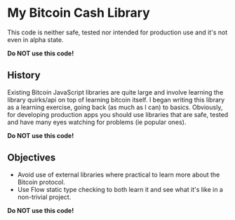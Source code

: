 # My Bitcoin Cash Library

This code is neither safe, tested nor intended for production use and it's not even in alpha state.

**Do NOT use this code!**

## History

Existing Bitcoin JavaScript libraries are quite large and involve learning the library quirks/api on top of learning bitcoin itself.  I began writing this library as a learning exercise, going back (as much as I can) to basics.  Obviously, for developing production apps you should use libraries that are safe, tested and have many eyes watching for problems (ie popular ones).

**Do NOT use this code!**

## Objectives

* Avoid use of external libraries where practical to learn more about the Bitcoin protocol.
* Use Flow static type checking to both learn it and see what it's like in a non-trivial project.

**Do NOT use this code!**

